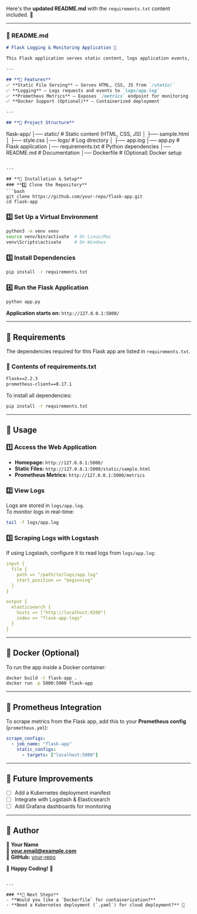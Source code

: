 Here's the **updated README.md** with the `requirements.txt` content included. 🚀  

---

### **📌 README.md**  

```markdown
# Flask Logging & Monitoring Application 🚀  

This Flask application serves static content, logs application events, and exposes Prometheus metrics for monitoring.

---

## **📌 Features**
✅ **Static File Serving** – Serves HTML, CSS, JS from `/static/`  
✅ **Logging** – Logs requests and events to `logs/app.log`  
✅ **Prometheus Metrics** – Exposes `/metrics` endpoint for monitoring  
✅ **Docker Support (Optional)** – Containerized deployment  

---

## **📌 Project Structure**
```
flask-app/
│── static/             # Static content (HTML, CSS, JS)
│   ├── sample.html
│   ├── style.css
│── logs/               # Log directory
│   ├── app.log
│── app.py              # Flask application
│── requirements.txt    # Python dependencies
│── README.md           # Documentation
│── Dockerfile          # (Optional) Docker setup
```

---

## **📌 Installation & Setup**
### **1️⃣ Clone the Repository**
```bash
git clone https://github.com/your-repo/flask-app.git
cd flask-app
```

### **2️⃣ Set Up a Virtual Environment**
```bash
python3 -m venv venv
source venv/bin/activate  # On Linux/Mac
venv\Scripts\activate     # On Windows
```

### **3️⃣ Install Dependencies**
```bash
pip install -r requirements.txt
```

### **4️⃣ Run the Flask Application**
```bash
python app.py
```
**Application starts on:** `http://127.0.0.1:5000/`

---

## **📌 Requirements**
The dependencies required for this Flask app are listed in `requirements.txt`.

### **📌 Contents of requirements.txt**
```txt
Flask==2.2.3
prometheus-client==0.17.1
```
To install all dependencies:
```bash
pip install -r requirements.txt
```

---

## **📌 Usage**
### **1️⃣ Access the Web Application**
- **Homepage:** `http://127.0.0.1:5000/`  
- **Static Files:** `http://127.0.0.1:5000/static/sample.html`  
- **Prometheus Metrics:** `http://127.0.0.1:5000/metrics`  

### **2️⃣ View Logs**
Logs are stored in `logs/app.log`.  
To monitor logs in real-time:
```bash
tail -f logs/app.log
```

### **3️⃣ Scraping Logs with Logstash**
If using Logstash, configure it to read logs from `logs/app.log`:
```yaml
input {
  file {
    path => "/path/to/logs/app.log"
    start_position => "beginning"
  }
}

output {
  elasticsearch {
    hosts => ["http://localhost:9200"]
    index => "flask-app-logs"
  }
}
```

---

## **📌 Docker (Optional)**
To run the app inside a Docker container:
```bash
docker build -t flask-app .
docker run -p 5000:5000 flask-app
```

---

## **📌 Prometheus Integration**
To scrape metrics from the Flask app, add this to your **Prometheus config** (`prometheus.yml`):
```yaml
scrape_configs:
  - job_name: "flask-app"
    static_configs:
      - targets: ["localhost:5000"]
```

---

## **📌 Future Improvements**
- [ ] Add a Kubernetes deployment manifest  
- [ ] Integrate with Logstash & Elasticsearch  
- [ ] Add Grafana dashboards for monitoring  

---

## **📌 Author**
👤 **Your Name**  
📧 **your.email@example.com**  
📌 **GitHub:** [your-repo](https://github.com/your-repo)  

🚀 **Happy Coding!** 🎯
```

---

### **📌 Next Steps**
- **Would you like a `Dockerfile` for containerization?**  
- **Need a Kubernetes deployment (`.yaml`) for cloud deployment?** 🚀
